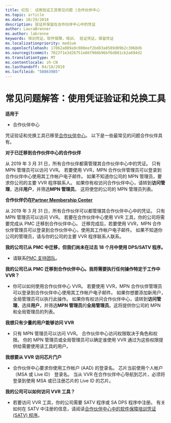```yaml
---
title: 红包： 试用验证工具常见问题 |合作伙伴中心
ms.topic: article
ms.date: 10/29/2018
description: 验证并保留在合作伙伴中心中的凭证
author: LauraBrenner
ms.author: labrenne
keywords: 培训凭证，软件保障，培训、 验证凭证，保留凭证
ms.localizationpriority: medium
ms.openlocfilehash: 17062a089a9c080eef2bd83a0589d09b2c3068db
ms.sourcegitcommit: 7022f1e3d26751e66f90db96bf6d881cb2a694d2
ms.translationtype: MT
ms.contentlocale: zh-CN
ms.lasthandoff: 04/18/2019
ms.locfileid: "58863985"
---
```

# <a name="faq-using-the-voucher-validation-and-redemption-tool"></a>常见问题解答：使用凭证验证和兑换工具 

**适用于**

- 合作伙伴中心

凭证验证和兑换工具已移至[合作伙伴中心](https://partner.microsoft.com/en-us/pcv/dashboard/overview)。 以下是一些最常见的问题合作伙伴具有。 

**对于已迁移到合作伙伴中心的合作伙伴**

 从 2019 年 3 月 31 日，所有合作伙伴都需管理其合作伙伴中心中的凭证。 只有 MPN 管理员可以访问 VVR。 若要使用 VVR，MPN 合作伙伴管理员可以登录到合作伙伴中心使用其工作帐户电子邮件。 如果不知道你公司的 MPN 管理员，要求你公司的主要 VVR 程序联系人。  如果你有权访问合作伙伴中心，请转到**访问管理**，选择**用户**，并筛选**MPN 管理员**。 这将使您的公司的 MPN 管理员列表。  

**合作伙伴仍在[Partner Membership Center](https://partner.microsoft.com/)**

从 2019 年 3 月 31 日，所有合作伙伴可以都管理其合作伙伴中心中的凭证。 只有 MPN 管理员可以访问 VVR。 若要在合作伙伴中心使用 VVR 工具，你的公司将需要完成从 PMC 迁移到合作伙伴中心。 迁移完成后，若要使用 VVR，MPN 合作伙伴管理员可以登录到合作伙伴中心，使用其工作帐户电子邮件。 如果不知道你公司的管理员，请与你的公司的主要 VVR 程序联系人联系。  


**我的公司已从 PMC 中迁移，但我们尚未在过去 18 个月中使用 DPS/SATV 程序。**

- 请联系[PMC 支持团队](mailto:proghelp@microsoft.com)。 


**我的公司已从 PMC 迁移到合作伙伴中心。我将需要执行任何操作特定于工作中 VVR？** 

- 你可以如何使用合作伙伴中心 VVR。  若要使用 VVR，MPN 合作伙伴管理员可以登录到合作伙伴中心使用其工作帐户电子邮件。 如果你想要添加新用户，全局管理员可以执行此操作。 如果你有权访问合作伙伴中心，请转到**访问管理**，选择**用户**，并筛选**MPN 管理员**的**全局管理员**。这将提供你公司的 MPN 和全局管理员的列表。  

**我想只有少量的用户能够访问 VVR**

- 只有 MPN 管理员可以访问 VVR。 合作伙伴中心访问权限取决于角色和权限。 你的 MPN 管理员或全局管理员可以确定谁使用 VVR 通过为这些权限提供给需要使用该工具的用户。

**我想要从 VVR 访问芯片门户**

- 合作伙伴中心要求你使用工作帐户 (AAD) 的登录名。  芯片当前使用个人帐户 （MSA 或 Live ID） 登录名。  当从 VVR 在合作伙伴中心导航到芯片，必须将登录到使用 MSA 或已注册芯片的 Live ID 的芯片。

**我的公司可以如何访问 VVR 工具？**

- 若要访问 VVR 工具，你的公司需要 SATV 程序或 SA DPS 程序中注册。
有关如何在 SATV 中注册的信息，请阅读[合作伙伴中心中的软件保障培训凭证 (SATV) 程序](software-assurance-satv.md)。
 <!--
For information on how to enroll in Software Assurance DPS programs, read [Software Assurance programs in Partner Center](software-assurance-dps.md).-->